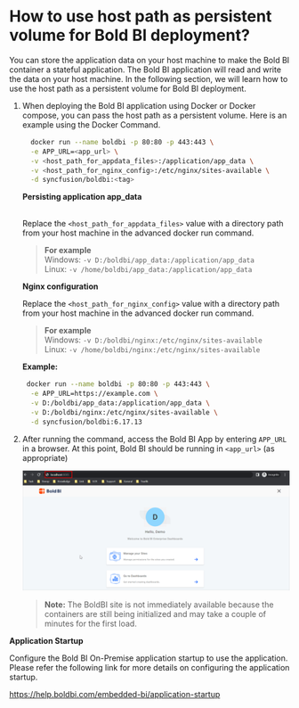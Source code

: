 # How to use host path as persistent volume for Bold BI deployment?

You can store the application data on your host machine to make the Bold BI container a stateful application. The Bold BI application will read and write the data on your host machine. In the following section, we will learn how to use the host path as a persistent volume for Bold BI deployment.

1. When deploying the Bold BI application using Docker or Docker compose, you can pass the host path as a persistent volume. Here is an example using the Docker Command.
   
   ```sh
     docker run --name boldbi -p 80:80 -p 443:443 \
     -e APP_URL=<app_url> \
     -v <host_path_for_appdata_files>:/application/app_data \
     -v <host_path_for_nginx_config>:/etc/nginx/sites-available \
     -d syncfusion/boldbi:<tag>
   ```
  
    <b>Persisting application app_data</b> </br></br>
     
    Replace the `<host_path_for_appdata_files>` value with a directory path from your host machine in the advanced docker run command.

   > **For example**<br/>
   > Windows: `-v D:/boldbi/app_data:/application/app_data`<br/>
   > Linux: `-v /home/boldbi/app_data:/application/app_data`

   <b>Nginx configuration</b>

   Replace the `<host_path_for_nginx_config>` value with a directory path from your host machine in the advanced docker run command.

   > **For example**<br/>
   > Windows: `-v D:/boldbi/nginx:/etc/nginx/sites-available`<br/>
   > Linux: `-v /home/boldbi/nginx:/etc/nginx/sites-available`

   <b>Example:</b>
   ```sh
    docker run --name boldbi -p 80:80 -p 443:443 \
     -e APP_URL=https://example.com \
     -v D:/boldbi/app_data:/application/app_data \
     -v D:/boldbi/nginx:/etc/nginx/sites-available \
     -d syncfusion/boldbi:6.17.13
   ``` 
3. After running the command, access the Bold BI App by entering `APP_URL` in a browser. At this point, Bold BI should be running in `<app_url>` (as appropriate)

   ![docker-compose-startup](/docs/images/docker-startup.png)
 
    > **Note:**
   > The BoldBI site is not immediately available because the containers are still being initialized and may take a couple of minutes for the first load.

**Application Startup**

Configure the Bold BI On-Premise application startup to use the application. Please refer the following link for more details on configuring the application startup.

https://help.boldbi.com/embedded-bi/application-startup
